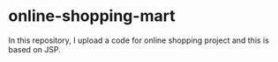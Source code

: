 # online-shopping-mart
In this repository, I upload a code for online shopping project and this is based on JSP.
